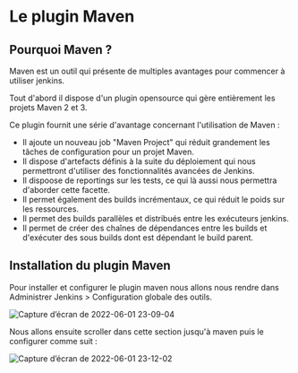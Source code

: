 # Le plugin Maven

## Pourquoi Maven ? 

Maven est un outil qui présente de multiples avantages pour commencer à utiliser jenkins. 

Tout d'abord il dispose d'un plugin opensource qui gère entièrement les projets Maven 2 et 3. 

Ce plugin fournit une série d'avantage concernant l'utilisation de Maven : 

* Il ajoute un nouveau job "Maven Project" qui réduit grandement les tâches de configuration pour un projet Maven.
* Il dispose d'artefacts définis à la suite du déploiement qui nous permettront d'utiliser des fonctionnalités avancées de Jenkins.
* Il dispoose de reportings sur les tests, ce qui là aussi nous permettra d'aborder cette facette. 
* Il permet également des builds incrémentaux, ce qui réduit le poids sur les ressources. 
* Il permet des builds parallèles et distribués entre les exécuteurs jenkins.  
* Il permet de créer des chaînes de dépendances entre les builds et d'exécuter des sous builds dont est dépendant le build parent. 

## Installation du plugin Maven 

Pour installer et configurer le plugin maven nous allons nous rendre dans Administrer Jenkins > Configuration globale des outils. 

![Capture d’écran de 2022-06-01 23-09-04](https://user-images.githubusercontent.com/98811386/171502329-36357386-62d0-482c-a824-575cf43118f2.png)

Nous allons ensuite scroller dans cette section jusqu'à maven puis le configurer comme suit : 

![Capture d’écran de 2022-06-01 23-12-02](https://user-images.githubusercontent.com/98811386/171502781-ce8da568-377b-45a4-aa8d-333a877a5481.png)
